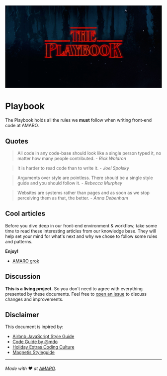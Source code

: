 ![The Playbook](/assets/logo.png)

# Playbook

The Playbook holds all the rules we **must** follow when writing front-end code at AMARO.

## Quotes

> All code in any code-base should look like a single person typed it, no matter how many people contributed. - _Rick Waldron_

> It is harder to read code than to write it. - _Joel Spolsky_

> Arguments over style are pointless. There should be a single style guide and you should follow it. - _Rebecca Murphey_

> Websites are systems rather than pages and as soon as we stop perceiving them as that, the better. - _Anna Debenham_

## Cool articles

Before you dive deep in our front-end environment & workflow, take some time to read these interesting articles from our knowledge base. They will help set your mind for what's next and why we chose to follow some rules and patterns.

**Enjoy!**

- [AMARO grok](https://github.com/amaroteam/grok/)

## Discussion

**This is a living project.** So you don't need to agree with everything presented by these documents. Feel free to [open an issue](https://github.com/amaroteam/playbook/issues) to discuss changes and improvements.

## Disclaimer

This document is inpired by:

- [Airbnb JavaScript Style Guide](https://github.com/airbnb/javascript)
- [Code Guide by @mdo](http://codeguide.co/)
- [Holiday Extras Coding Culture](https://github.com/holidayextras/culture)
- [Magnetis Styleguide](https://github.com/magnetis/styleguide)

---

###### Made with :heart: at [AMARO](https://amaro.com).
